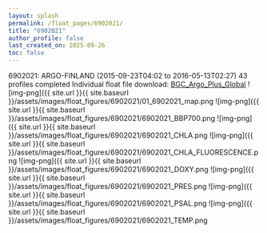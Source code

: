 ```yaml
---
layout: splash
permalink: /float_pages/6902021/
title: "6902021"
author_profile: false
last_created_on: 2025-09-26
toc: false
---
```

 
6902021: ARGO-FINLAND (2015-09-23T04:02 to 2016-05-13T02:27)
43 profiles completed
Individual float file download: [BGC_Argo_Plus_Global](https://ftp.soest.hawaii.edu/bgc_argo_plus/Individual_Floats/outliers_removed/6902021_Sprof_processed.nc)
![img-png]({{ site.url }}{{ site.baseurl }}/assets/images/float_figures/6902021/01_6902021_map.png
![img-png]({{ site.url }}{{ site.baseurl }}/assets/images/float_figures/6902021/6902021_BBP700.png
![img-png]({{ site.url }}{{ site.baseurl }}/assets/images/float_figures/6902021/6902021_CHLA.png
![img-png]({{ site.url }}{{ site.baseurl }}/assets/images/float_figures/6902021/6902021_CHLA_FLUORESCENCE.png
![img-png]({{ site.url }}{{ site.baseurl }}/assets/images/float_figures/6902021/6902021_DOXY.png
![img-png]({{ site.url }}{{ site.baseurl }}/assets/images/float_figures/6902021/6902021_PRES.png
![img-png]({{ site.url }}{{ site.baseurl }}/assets/images/float_figures/6902021/6902021_PSAL.png
![img-png]({{ site.url }}{{ site.baseurl }}/assets/images/float_figures/6902021/6902021_TEMP.png
